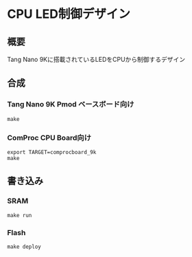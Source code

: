 # CPU LED制御デザイン
## 概要

Tang Nano 9Kに搭載されているLEDをCPUから制御するデザイン

## 合成

### Tang Nano 9K Pmod ベースボード向け

```
make
```

### ComProc CPU Board向け

```
export TARGET=comprocboard_9k
make
```

## 書き込み

### SRAM

```
make run 
```

### Flash

```
make deploy
```